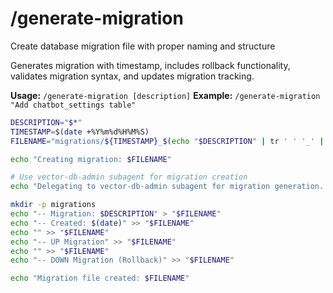 # /generate-migration

Create database migration file with proper naming and structure

Generates migration with timestamp, includes rollback functionality, validates migration syntax, and updates migration tracking.

**Usage:** `/generate-migration [description]`
**Example:** `/generate-migration "Add chatbot_settings table"`

```bash
DESCRIPTION="$*"
TIMESTAMP=$(date +%Y%m%d%H%M%S)
FILENAME="migrations/${TIMESTAMP}_$(echo "$DESCRIPTION" | tr ' ' '_' | tr '[:upper:]' '[:lower:]').sql"

echo "Creating migration: $FILENAME"

# Use vector-db-admin subagent for migration creation
echo "Delegating to vector-db-admin subagent for migration generation..."

mkdir -p migrations
echo "-- Migration: $DESCRIPTION" > "$FILENAME"
echo "-- Created: $(date)" >> "$FILENAME"
echo "" >> "$FILENAME"
echo "-- UP Migration" >> "$FILENAME"
echo "" >> "$FILENAME"
echo "-- DOWN Migration (Rollback)" >> "$FILENAME"

echo "Migration file created: $FILENAME"
```
